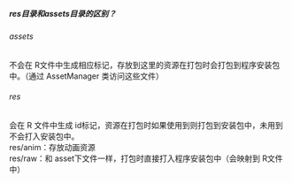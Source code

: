 ##### res目录和assets目录的区别？
###### assets
不会在 R文件中生成相应标记，存放到这里的资源在打包时会打包到程序安装包中。（通过 AssetManager 类访问这些文件）
###### res
会在 R 文件中生成 id标记，资源在打包时如果使用到则打包到安装包中，未用到不会打入安装包中。<br>
res/anim：存放动画资源<br>
res/raw：和 asset下文件一样，打包时直接打入程序安装包中（会映射到 R文件中）
